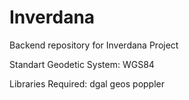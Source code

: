 # Inverdana
Backend repository for Inverdana Project



Standart Geodetic System: WGS84


Libraries Required:
dgal
geos
poppler
